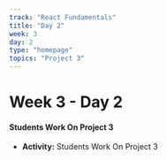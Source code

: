 ```yaml
---
track: "React Fundamentals"
title: "Day 2"
week: 3
day: 2
type: "homepage"
topics: "Project 3"
---
```



# Week 3 - Day 2

#### Students Work On Project 3
- **Activity:** Students Work On Project 3
